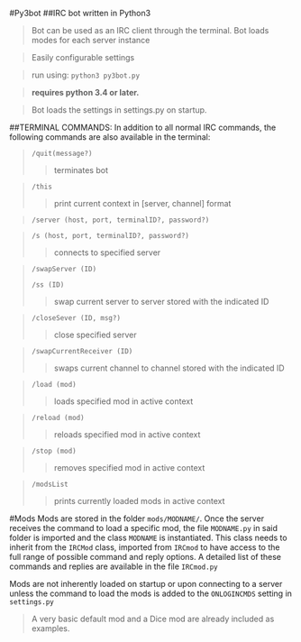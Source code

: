#Py3bot
##IRC bot written in Python3
>Bot can be used as an IRC client through the terminal.
>Bot loads modes for each server instance

>Easily configurable settings

>run using: `python3 py3bot.py`

>**requires python 3.4 or later.**

>Bot loads the settings in settings.py on startup.

##TERMINAL COMMANDS:
In addition to all normal IRC commands, the following commands are also available in the terminal:
>`/quit(message?)`
>>terminates bot

>`/this` 
>>print current context in [server, channel] format

>`/server (host, port, terminalID?, password?)`

>`/s (host, port, terminalID?, password?)`
>>connects to specified server	

>`/swapServer (ID)`
>
>`/ss (ID)`
>>swap current server to server stored with the indicated ID	

>`/closeSever (ID, msg?)`
>>close specified server

>`/swapCurrentReceiver (ID)`
>>swaps current channel to channel stored with the indicated ID

>`/load (mod)`
>>loads specified mod in active context
  
>`/reload (mod)`
>>reloads specified mod in active context
  
>`/stop (mod)`
>>removes specified mod in active context
  
>`/modsList`
>>prints currently loaded mods in active context

#Mods
Mods are stored in the folder `mods/MODNAME/`. Once the server receives the command to load a specific mod, the file `MODNAME.py` in said folder is imported and the class `MODNAME` is instantiated. This class needs to inherit from the `IRCMod` class, imported from `IRCmod` to have access to the full range of possible command and reply options. A detailed list of these commands and replies are available in the file `IRCmod.py`

Mods are not inherently loaded on startup or upon connecting to a server unless the command to load the mods is added to the `ONLOGINCMDS` setting in `settings.py`

>A very basic default mod and a Dice mod are already included as examples.